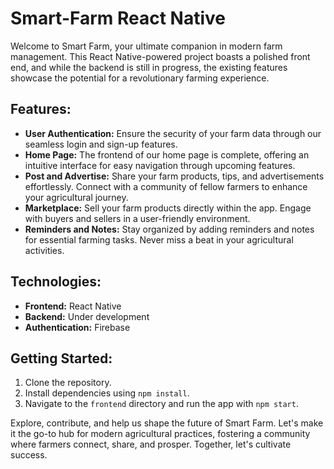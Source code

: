# Smart-Farm React Native

Welcome to Smart Farm, your ultimate companion in modern farm management. This React Native-powered project boasts a polished front end, and while the backend is still in progress, the existing features showcase the potential for a revolutionary farming experience.

## Features:
- **User Authentication:** Ensure the security of your farm data through our seamless login and sign-up features.
- **Home Page:** The frontend of our home page is complete, offering an intuitive interface for easy navigation through upcoming features.
- **Post and Advertise:** Share your farm products, tips, and advertisements effortlessly. Connect with a community of fellow farmers to enhance your agricultural journey.
- **Marketplace:** Sell your farm products directly within the app. Engage with buyers and sellers in a user-friendly environment.
- **Reminders and Notes:** Stay organized by adding reminders and notes for essential farming tasks. Never miss a beat in your agricultural activities.

## Technologies:
- **Frontend:** React Native
- **Backend:** Under development
- **Authentication:** Firebase 

## Getting Started:

1. Clone the repository.
2. Install dependencies using `npm install`.
3. Navigate to the `frontend` directory and run the app with `npm start`.

Explore, contribute, and help us shape the future of Smart Farm. Let's make it the go-to hub for modern agricultural practices, fostering a community where farmers connect, share, and prosper. Together, let's cultivate success.

